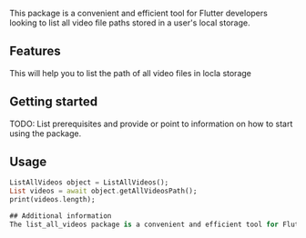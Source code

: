 <!-- 
This README describes the package. If you publish this package to pub.dev,
this README's contents appear on the landing page for your package.

For information about how to write a good package README, see the guide for
[writing package pages](https://dart.dev/guides/libraries/writing-package-pages). 

For general information about developing packages, see the Dart guide for
[creating packages](https://dart.dev/guides/libraries/create-library-packages)
and the Flutter guide for
[developing packages and plugins](https://flutter.dev/developing-packages). 
-->

This package is a convenient and efficient tool for Flutter developers looking to list all video file paths stored in a user's local storage. 

## Features

This will help you to list the path of all video files in locla storage

## Getting started

TODO: List prerequisites and provide or point to information on how to
start using the package.

## Usage

```dart
ListAllVideos object = ListAllVideos();
List videos = await object.getAllVideosPath();
print(videos.length);

## Additional information
The list_all_videos package is a convenient and efficient tool for Flutter developers looking to list all video file paths stored in a user's local storage. With a few simple lines of code, this package streamlines the process of accessing and organizing video file paths, making it easier to work with and display locally stored videos in your Flutter applications. Whether you're building a media player, video gallery, or any app that requires video file management, list_all_videos simplifies the task, saving you time and effort in the development process.